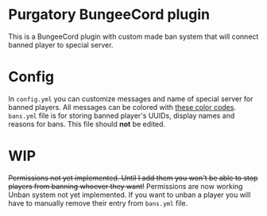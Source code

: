 # Purgatory BungeeCord plugin
This is a BungeeCord plugin with custom made ban system that will connect banned player to special server.

# Config
In `config.yml` you can customize messages and name of special server for banned players. All messages can be colored with [these color codes](https://www.spigotmc.org/attachments/example2-png.188806/).
`bans.yml` file is for storing banned player's UUIDs, display names and reasons for bans. This file should **not** be edited.

# WIP
~~Permissions not yet implemented. Until I add them you won't be able to stop players from banning whoever they want!~~ Permissions are now working
Unban system not yet implemented. If you want to unban a player you will have to manually remove their entry from `bans.yml` file.
